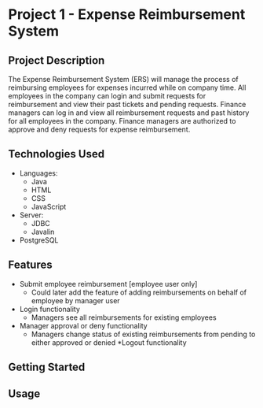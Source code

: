 # Project 1 -  Expense Reimbursement System
## Project Description
The Expense Reimbursement System (ERS) will manage the process of reimbursing employees for expenses incurred while on company time. All employees in the company can login and submit requests for reimbursement and view their past tickets and pending requests. Finance managers can log in and view all reimbursement requests and past history for all employees in the company. Finance managers are authorized to approve and deny requests for expense reimbursement.

## Technologies Used
* Languages:
  * Java
  * HTML
  * CSS 
  * JavaScript
* Server: 
  * JDBC
  * Javalin
* PostgreSQL

## Features
  * Submit employee reimbursement [employee user only]
    * Could later add the feature of adding reimbursements on behalf of employee by manager user
  * Login functionality
    * Managers see all reimbursements for existing employees
  * Manager approval or deny functionality
    * Managers change status of existing reimbursements from pending to either approved or denied
  *Logout functionality
## Getting Started
## Usage
